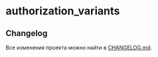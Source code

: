 # authorization_variants

## Changelog
Все изменения проекта можно найти в [CHANGELOG.md](./CHANGELOG.md).
